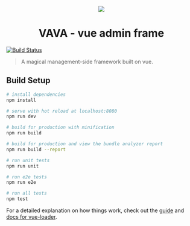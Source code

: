 <p align="center"><img src="https://gzb219.github.io/vava/static/images/logo.png"/></p>
<h1 align="center">VAVA - vue admin frame</h1>

[![Build Status](https://travis-ci.org/letitbug/vava.svg?branch=master)](https://travis-ci.org/letitbug/vava)

> A magical management-side framework built on vue.

## Build Setup

``` bash
# install dependencies
npm install

# serve with hot reload at localhost:8080
npm run dev

# build for production with minification
npm run build

# build for production and view the bundle analyzer report
npm run build --report

# run unit tests
npm run unit

# run e2e tests
npm run e2e

# run all tests
npm test
```

For a detailed explanation on how things work, check out the [guide](http://vuejs-templates.github.io/webpack/) and [docs for vue-loader](http://vuejs.github.io/vue-loader).
